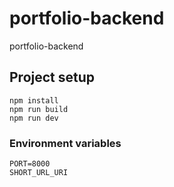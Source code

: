 # portfolio-backend

portfolio-backend

## Project setup

```
npm install
npm run build
npm run dev
```

### Environment variables

```
PORT=8000
SHORT_URL_URI
```
